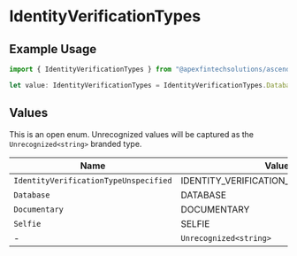 # IdentityVerificationTypes

## Example Usage

```typescript
import { IdentityVerificationTypes } from "@apexfintechsolutions/ascend-sdk/models/components";

let value: IdentityVerificationTypes = IdentityVerificationTypes.Database;
```

## Values

This is an open enum. Unrecognized values will be captured as the `Unrecognized<string>` branded type.

| Name                                   | Value                                  |
| -------------------------------------- | -------------------------------------- |
| `IdentityVerificationTypeUnspecified`  | IDENTITY_VERIFICATION_TYPE_UNSPECIFIED |
| `Database`                             | DATABASE                               |
| `Documentary`                          | DOCUMENTARY                            |
| `Selfie`                               | SELFIE                                 |
| -                                      | `Unrecognized<string>`                 |